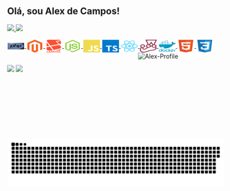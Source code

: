 ## Olá,  sou Alex de Campos!

<div>
  <a href="https://github.com/AlexdeCampos">
  <img height="180em" src="https://github-readme-stats.vercel.app/api?username=AlexdeCampos&show_icons=true&theme=dark&include_all_commits=true&count_private=true"/>
  <img height="180em" src="https://github-readme-stats.vercel.app/api/top-langs/?username=AlexdeCampos&layout=compact&langs_count=7&theme=dark"/>
</div>
  
<div style="display: inline_block"><br>
  <img align="center" alt="Alex-Python" height="30" width="40" src="https://raw.githubusercontent.com/devicons/devicon/master/icons/php/php-original.svg">
  <img align="center" alt="Alex-Magento" height="30" width="40" src="https://raw.githubusercontent.com/devicons/devicon/master/icons/magento/magento-original.svg">
  <img align="center" alt="Alex-Laravel" height="30" width="40" src="https://raw.githubusercontent.com/devicons/devicon/master/icons/laravel/laravel-plain-wordmark.svg">
  <img align="center" alt="Alex-React" height="30" width="40" src="https://raw.githubusercontent.com/devicons/devicon/master/icons/nodejs/nodejs-original.svg">
  <img align="center" alt="Alex-Js" height="30" width="40" src="https://raw.githubusercontent.com/devicons/devicon/master/icons/javascript/javascript-plain.svg">
  <img align="center" alt="Alex-Ts" height="30" width="40" src="https://raw.githubusercontent.com/devicons/devicon/master/icons/typescript/typescript-plain.svg">
  <img align="center" alt="Alex-Nodejs" height="30" width="40" src="https://raw.githubusercontent.com/devicons/devicon/master/icons/react/react-original.svg">
  <img align="center" alt="Alex-Jest" height="30" width="40" src="https://raw.githubusercontent.com/devicons/devicon/master/icons/jest/jest-plain.svg">
  <img align="center" alt="Alex-Docker" height="30" width="40" src="https://raw.githubusercontent.com/devicons/devicon/master/icons/docker/docker-plain-wordmark.svg">
  <img align="center" alt="Alex-HTML" height="30" width="40" src="https://raw.githubusercontent.com/devicons/devicon/master/icons/html5/html5-original.svg">
  <img align="center" alt="Alex-CSS" height="30" width="40" src="https://raw.githubusercontent.com/devicons/devicon/master/icons/css3/css3-original.svg">
  
  <img align="right" alt="Alex-Profile" height="200" width="200" src="https://share-cdn.picrew.me/shareImg/org/202108/94097_UGYJyT03.png">
  
              
</div>

  ##
 
<div> 
  <a href = "mailto:alcampos1999@gmail.com"><img src="https://img.shields.io/badge/-Gmail-%23333?style=for-the-badge&logo=gmail&logoColor=white" target="_blank"></a>
  <a href="https://www.linkedin.com/in/alexdecampos" target="_blank"><img src="https://img.shields.io/badge/-LinkedIn-%230077B5?style=for-the-badge&logo=linkedin&logoColor=white" target="_blank"></a> 
 
![Snake animation](https://github.com/AlexdeCampos/AlexdeCampos/blob/output/github-contribution-grid-snake.svg)
  
</div>
